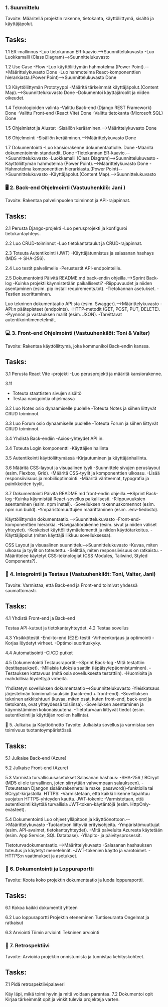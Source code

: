 ### 1. Suunnittelu 
Tavoite: Määritellä projektin rakenne, tietokanta, käyttöliittymä, sisältö ja käyttäjäpolut.

## Tasks:
1.1 ER-mallinnus
-Luo tietokannan ER-kaavio.-->Suunnittelukuvasto
-Luo Luokkamalli (Class Diagram)-->Suunnittelukuvasto

1.2 Use Case -Flow
-Luo käyttöliittymän hahmotelma (Power Point).-->Määrittelykuvasto Done
-Luo hahmotelma  React-komponenttien hierarkiasta.(Power Point)-->Suunnittelukuvasto Done


1.3 Käyttöliittymän Prototyyppi 
-Määritä tärkeimmät käyttäjäpolut.(Content Map).-->Suunnittelukuvasto Done 
-Dokumentoi käyttäjäroolit ja niiden oikeudet.

1.4 Teknologioiden valinta
-Valittu Back-end (Django REST Framework) Done
-Valittu Front-end (React Vite) Done
-Valittu tietokanta  (Microsoft SQL) Done

1.5 Ohjelmistot ja Alustat
-Sisällön kerääminen.-->Määrittelykuvasto Done

1.6 Ohjelmointi
-Sisällön kerääminen.-->Määrittelykuvasto Done

1.7 Dokumentointi
-Luo kansiorakenne dokumentaatiolle. Done
-Määritä dokumentoinnin standardit. Done
-Tietokannan ER-kaavio.-->Suunnittelukuvasto
-Luokkamalli (Class Diagram)-->Suunnittelukuvasto
-Käyttöliittymän hahmotelma (Power Point).-->Määrittelykuvasto Done
-Hahmotelma komponenttien hierarkiasta.(Power Point)-->Suunnittelukuvasto
-Käyttäjäpolut.(Content Map).-->Suunnittelukuvasto

### 🖥️ 2. Back-end Ohjelmointi (Vastuuhenkilö: Jani )
Tavoite: Rakentaa palvelinpuolen toiminnot ja API-rajapinnat.

## Tasks:
2.1 Perusta Django-projekti
-Luo perusprojekti ja konfiguroi tietokantayhteys.

2.2 Luo CRUD-toiminnot
-Luo tietokantataulut ja CRUD-rajapinnat.

2.3 Toteuta Autentikointi (JWT)
-Käyttäjätunnistus ja salasanan hashays (MD5 → SHA-256).

2.4 Luo testit palvelimelle
-Perustestit API-endpointeille.

2.5 Dokumentointi
Päivitä README.md back-endin ohjeilla.-->Sprint Back-log
-Kuinka projekti käynnistetään paikallisesti?
-Riippuvuudet ja niiden asentaminen (esim. pip install requirements.txt).
-Tietokannan asetukset.
-Testien suorittaminen.

Luo tekninen dokumentaatio API:sta (esim. Swagger).-->Määrittelykuvasto
-API:n päätepisteet (endpoints).
-HTTP-metodit (GET, POST, PUT, DELETE).
-Pyynnön ja vastauksen mallit (esim. JSON).
-Tarvittavat autentikointimenetelmät.

### 💻 3. Front-end Ohjelmointi (Vastuuhenkilöt: Toni & Valter)
Tavoite: Rakentaa käyttöliittymä, joka kommunikoi Back-endin kanssa.

## Tasks:
3.1 Perusta React Vite -projekti
-Luo perusprojekti ja määritä kansiorakenne.

3.11
- Toteuta staattisten sivujen sisältö
- Testaa navigointia ohjelmassa

3.2 Luo Notes osio dynaamiselle puolelle
-Toteuta Notes ja siihen liittyvät CRUD toiminnot.


3.3 Luo Forum osio dynaamiselle puolelle
-Toteuta Forum ja siihen liittyvät CRUD toiminnot.


3.4 Yhdistä Back-endiin
-Axios-yhteydet API:in.

3.4 Toteuta Login komponentti
-Käyttäjien hallinta

3.5 Autentikointi käyttöliittymässä
-Kirjautuminen ja käyttäjänhallinta.

3.6 Määritä CSS-layout ja visuaalinen tyyli
-Suunnittele sivujen peruslayout (esim. Flexbox, Grid).
-Määritä CSS-tyylit ja komponenttien ulkoasu.
-Lisää responsiivisuus ja mobiilioptimointi.
-Määritä väriteemat, typografia ja painikkeiden tyylit.

3.7 Dokumentointi
Päivitä README.md front-endin ohjeilla.-->Sprint Back-log
-Kuinka käynnistää React-sovellus paikallisesti.
-Riippuvuuksien asentaminen (esim. npm install).
-Sovelluksen rakennuskomennot (esim. npm run build).
-Ympäristömuuttujien määrittäminen (esim. .env-tiedosto).

Käyttöliittymän dokumentaatio.-->Suunnittelukuvasto
-Front-end-komponenttien hierarkia.
-Navigaatiorakenne (esim. sivut ja niiden väliset yhteydet).
-Keskeiset käyttöliittymäelementit ja niiden käyttötarkoitus.
-Käyttäjäpolut (miten käyttäjä liikkuu sovelluksessa).

CSS Layout ja visuaalinen suunnittelu-->Suunnittelukuvasto
-Kuvaa, miten ulkoasu ja tyylit on toteutettu.
-Selittää, miten responsiivisuus on ratkaistu.
-Määrittelee käytetyt CSS-teknologiat (CSS Modules, Tailwind, Styled Components?).


### 🔌 4. Integrointi ja Testaus (Vastuuhenkilöt: Toni, Valter, Jani)
Tavoite: Varmistaa, että Back-end ja Front-end toimivat yhdessä saumattomasti.

## Tasks:
4.1 Yhdistä Front-end ja Back-end

Testaa API-kutsut ja tietokantayhteydet.
4.2 Testaa sovellus

4.3 Yksikkötestit
-End-to-end (E2E) testit
-Virheenkorjaus ja optimointi
-Korjaa löydetyt virheet.
-Optimoi suorituskyky.

4.4 Automatisointi
-CI/CD putket

4.5 Dokumentointi
Testausraportit-->Sprint Back-log
-Mitä testattiin (testitapaukset).
-Millaisia tuloksia saatiin (läpäisy/epäonnistuminen).
-Testauksen kattavuus (mitä osia sovelluksesta testattiin).
-Huomioita ja mahdollisia löydettyjä virheitä.

Yhdistetyn sovelluksen dokumentaatio-->Suunnittelukuvasto
-Yleiskatsaus järjestelmän toiminnallisuuksiin (back-end + front-end).
-Sovelluksen tekninen arkkitehtuuri (kuvaa, miten osat, kuten front-end, back-end ja tietokanta, ovat yhteydessä toisiinsa).
-Sovelluksen asentaminen ja käynnistäminen kokonaisuutena.
-Tietoturvaan liittyvät tiedot (esim. autentikointi ja käyttäjän roolien hallinta).


🚀 5. Julkaisu ja Käyttöönotto
Tavoite: Julkaista sovellus ja varmistaa sen toimivuus tuotantoympäristössä.

## Tasks:
5.1 Julkaise Back-end (Azure)

5.2 Julkaise Front-end (Azure)

5.3 Varmista turvallisuusasetukset
Salasanan hashaus:
-SHA-256 / BCrypt (MD5 ei ole turvallinen, joten siirrytään vahvempaan salaukseen).
-Toteutetaan Djangon sisäänrakennetulla make_password()-funktiolla tai BCrypt-kirjastolla.
HTTPS:
-Varmistetaan, että kaikki liikenne tapahtuu suojatun HTTPS-yhteyden kautta.
JWT-tokenit:
-Varmistetaan, että autentikointi käyttää turvallisia JWT-token-käytäntöjä (esim. HttpOnly-evästeet).


5.4 Dokumentointi 
Luo ohjeet ylläpitoon ja käyttöönottoon.-->Määrittelykuvasto
-Tuotantoon liittyviä erityisohjeita.
-Ympäristömuuttujat (esim. API-avaimet, tietokantayhteydet).
-Mitä palveluita Azuresta käytetään (esim. App Service, SQL Database).
-Ylläpito- ja päivitysprosessit.

Tietoturvadokumentaatio.-->Määrittelykuvasto
-Salasanan hashauksen toteutus ja käytetyt menetelmät.
-JWT-tokenien käyttö ja varotoimet.
-HTTPS:n vaatimukset ja asetukset.


### 📑 6. Dokumentointi ja Loppuraportti
Tavoite: Koota koko projektin dokumentaatio ja luoda loppuraportti.

## Tasks:
6.1 Kokoa kaikki dokumentit yhteen

6.2 Luo loppuraportti
Projektin eteneminen
Tuntiseuranta
Ongelmat ja ratkaisut

6.3 Arviointi
Tiimin arviointi
Tekninen arviointi


### 🧠 7. Retrospektiivi
Tavoite: Arvioida projektin onnistumista ja tunnistaa kehityskohteet.

## Tasks:
7.1 Pidä retrospektiivipalaveri

Käy läpi, mikä toimi hyvin ja mitä voidaan parantaa.
7.2 Dokumentoi opit
Kirjaa tärkeimmät opit ja vinkit tulevia projekteja varten.

